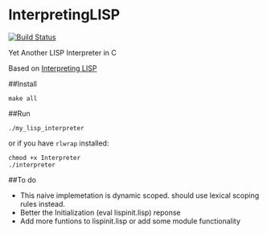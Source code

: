InterpretingLISP
================
[![Build Status](https://travis-ci.org/fuellee/InterpretingLISP.svg?branch=master)](https://travis-ci.org/fuellee/InterpretingLISP)

Yet Another LISP Interpreter in C

Based on [Interpreting LISP](http://www.civilized.com/files/lispbook.pdf)

##Install

    make all

##Run

    ./my_lisp_interpreter

or if you have `rlwrap` installed: 
    
    chmod +x Interpreter
    ./interpreter

##To do

* This naive implemetation is dynamic scoped. should use lexical scoping rules instead.
* Better the Initialization (eval lispinit.lisp) reponse 
* Add more funtions to lispinit.lisp or add some module functionality
